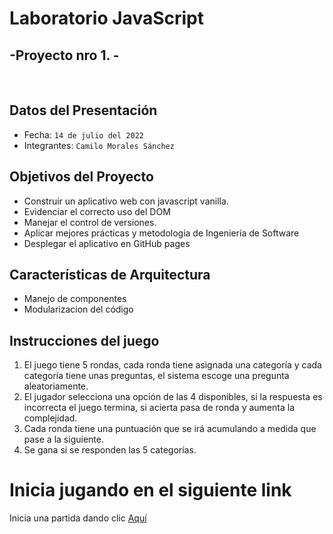 

# __Laboratorio JavaScript__
## -Proyecto nro 1. -
<br>

## Datos del Presentación

- Fecha: `14 de julio del 2022`
- Integrantes: `Camilo Morales Sánchez`

## Objetivos del Proyecto

- Construir un aplicativo web con javascript vanilla.
- Evidenciar el correcto uso del DOM
- Manejar el control de versiones.
- Aplicar mejores prácticas y metodología de Ingeniería de Software
- Desplegar el aplicativo en GitHub pages


## Características de Arquitectura

- Manejo de componentes
- Modularizacion del código


## Instrucciones del juego

1. El juego tiene 5 rondas, cada ronda tiene asignada una categoría y cada categoría tiene unas preguntas, el sistema escoge una pregunta aleatoriamente.
2. El jugador selecciona una opción de las 4 disponibles, si la respuesta es incorrecta el juego termina, si acierta pasa de ronda y aumenta la complejidad.
3. Cada ronda tiene una puntuación que se irá acumulando a medida que pase a la siguiente.
4. Se gana si se responden las 5 categorías.


# Inicia jugando  en el siguiente link

Inicia una partida dando clic  [Aquí](https://camora1990.github.io/laboratorio-javaScript/ "aquí")